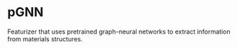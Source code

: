 # pGNN
Featurizer that uses pretrained graph-neural networks to extract information from materials structures.
